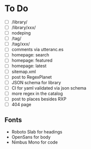 # To Do

- [ ] /library/
- [ ] /library/xxx/
- [ ] nodeping
- [ ] /tag/
- [ ] /tag/xxx/
- [ ] comments via utteranc.es
- [ ] homepage: search
- [ ] homepage: featured
- [ ] homepage: latest
- [ ] sitemap.xml
- [ ] post to RegexPlanet
- [ ] JSON schema for library
- [ ] CI for yaml validated via json schema
- [ ] more regex in the catalog
- [ ] post to places besides RXP
- [ ] 404 page

## Fonts

- Roboto Slab for headings
- OpenSans for body
- Nimbus Mono for code

